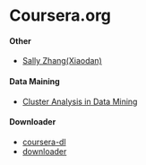 # Coursera.org

#### Other

* [Sally Zhang(Xiaodan)](https://github.com/Xiaodan/)

#### Data Maining

* [Cluster Analysis in Data Mining](https://github.com/Mahdi-Mohammadi/Cluster-Analysis-in-Data-Mining)

 #### Downloader

* [coursera-dl](https://github.com/dgorissen/coursera-dl)
* [downloader](https://github.com/coursera-dl/coursera)
